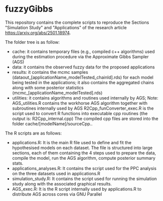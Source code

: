 # fuzzyGibbs

This repository contains the complete scripts to reproduce the Sections "Simulation Study" and "Applications" of the research article https://arxiv.org/abs/2501.18974.

The folder tree is as follow:
- cache:        it contains temporary files (e.g., compiled c++ algorithms) used during the estimation procedure via the Approximate Gibbs Sampler (AGS)
- data:         it contains the observed fuzzy data for the proposed applications
- results:      it contains the mcmc samples (dataout_[applicationName_modelTested_chainId].rds) for each model being tested in the applications;
                it also contains the aggregated chains along with some posterior statistics (mcmc_[applicationName_modelTested].rds)
- utilities:    it contains algorithms and routines used internally by AGS;
                Note: AGS_utilities.R contains the workhorse AGS algorithm together with subroutines internally used by AGS
                    R2Cpp_funConverter_exec.R is the script used to convert R functions into executable cpp routines (the output is: R2Cpp_internal.cpp)
                    The compiled cpp files are stored into the folder cache/[modelName]/sourceCpp..

The R scripts are as follows:
- applications.R: It is the main R file used to define and fit the hypothesised models on each dataset. The file is structured into large sections, 
                each of them containing the 4 steps used to prepare the data, compile the model, run the AGS algorithm, compute posterior summary stats.
- applications_analyses.R: It contains the script used for the PPC analysis on the three datasets used in applications.R
- simulation_study.R: It contains the script used for running the simulation study along with the associated graphical results.
- AGS_exec.R:  It is the R script internally used by applications.R to distribute AGS across cores via GNU Parallel
